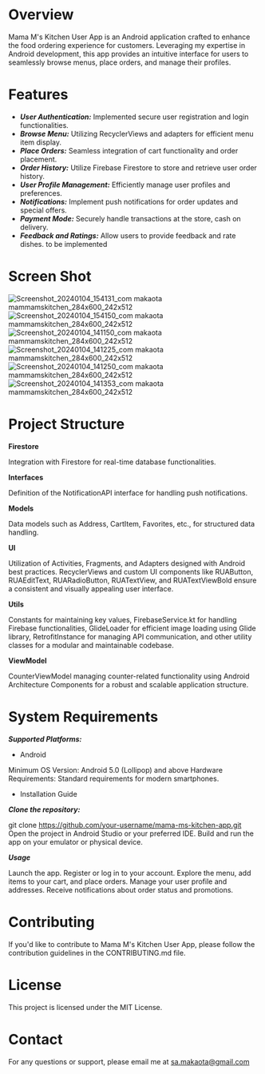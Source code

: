 # Overview

Mama M's Kitchen User App is an Android application crafted to enhance the food ordering experience for customers. 
Leveraging my expertise in Android development, 
this app provides an intuitive interface for users to seamlessly browse menus, 
place orders, and manage their profiles.

# Features

- **_User Authentication:_** Implemented secure user registration and login functionalities.
- **_Browse Menu:_** Utilizing RecyclerViews and adapters for efficient menu item display.
- **_Place Orders:_** Seamless integration of cart functionality and order placement.
- **_Order History:_** Utilize Firebase Firestore to store and retrieve user order history.
- **_User Profile Management:_** Efficiently manage user profiles and preferences.
- **_Notifications:_** Implement push notifications for order updates and special offers.
- **_Payment Mode:_** Securely handle transactions at the store, cash on delivery.
- **_Feedback and Ratings:_** Allow users to provide feedback and rate dishes. to be implemented

# Screen Shot

![Screenshot_20240104_154131_com makaota mammamskitchen_284x600_242x512](https://github.com/makaota/Mamma-Ms-Kitchen/assets/74915165/11ad53ae-fc91-41e0-950a-b9dc8ea2623a)
![Screenshot_20240104_154150_com makaota mammamskitchen_284x600_242x512](https://github.com/makaota/Mamma-Ms-Kitchen/assets/74915165/43afe859-c03a-4202-a41c-2a0ff8979881)
![Screenshot_20240104_141150_com makaota mammamskitchen_284x600_242x512](https://github.com/makaota/Mamma-Ms-Kitchen/assets/74915165/faa33a90-1724-4a4e-a2ce-33150c5ce144)
![Screenshot_20240104_141225_com makaota mammamskitchen_284x600_242x512](https://github.com/makaota/Mamma-Ms-Kitchen/assets/74915165/2a69d85b-7cd3-42aa-b924-d5e38479e9a3)
![Screenshot_20240104_141250_com makaota mammamskitchen_284x600_242x512](https://github.com/makaota/Mamma-Ms-Kitchen/assets/74915165/9bdffcd5-6785-4298-8993-28f18db3990c)
![Screenshot_20240104_141353_com makaota mammamskitchen_284x600_242x512](https://github.com/makaota/Mamma-Ms-Kitchen/assets/74915165/a8b64d79-525a-4726-89fc-26f43218e009)


# Project Structure

**Firestore**

Integration with Firestore for real-time database functionalities.

**Interfaces**

Definition of the NotificationAPI interface for handling push notifications.

**Models**

Data models such as Address, CartItem, Favorites, etc., for structured data handling.

**UI**

Utilization of Activities, Fragments, and Adapters designed with Android best practices. RecyclerViews and custom UI components like RUAButton, RUAEditText, RUARadioButton, RUATextView, and RUATextViewBold ensure a consistent and visually appealing user interface.

**Utils**

Constants for maintaining key values, FirebaseService.kt for handling Firebase functionalities, GlideLoader for efficient image loading using Glide library, RetrofitInstance for managing API communication, and other utility classes for a modular and maintainable codebase.

**ViewModel**

CounterViewModel managing counter-related functionality using Android Architecture Components for a robust and scalable application structure.

# System Requirements

**_Supported Platforms:_**

- Android

Minimum OS Version: Android 5.0 (Lollipop) and above
Hardware Requirements: Standard requirements for modern smartphones.

- Installation Guide
  
**_Clone the repository:_**

git clone https://github.com/your-username/mama-ms-kitchen-app.git
Open the project in Android Studio or your preferred IDE.
Build and run the app on your emulator or physical device.

**_Usage_**

Launch the app.
Register or log in to your account.
Explore the menu, add items to your cart, and place orders.
Manage your user profile and addresses.
Receive notifications about order status and promotions.

# Contributing

If you'd like to contribute to Mama M's Kitchen User App, please follow the contribution guidelines in the CONTRIBUTING.md file.

# License

This project is licensed under the MIT License.

# Contact
For any questions or support, please email me at sa.makaota@gmail.com 
